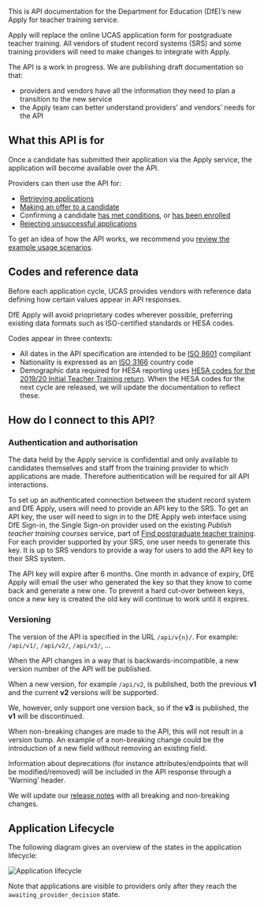 This is API documentation for the Department for Education (DfE)’s new Apply for teacher training service.

Apply will replace the online UCAS application form for postgraduate
teacher training. All vendors of student record systems (SRS) and some
training providers will need to make changes to integrate with Apply.

The API is a work in progress. We are publishing draft documentation so that:

- providers and vendors have all the information they need to plan a transition to the new service
- the Apply team can better understand providers’ and vendors’ needs for the API

## What this API is for

Once a candidate has submitted their application via the Apply service, the
application will become available over the API.

Providers can then use the API for:

- [Retrieving applications](/api-docs/reference/#get-applications)
- [Making an offer to a candidate](/api-docs/reference/#post-applications-application_id-offer)
- Confirming a candidate [has met conditions](/api-docs/reference/#post-applications-application_id-confirm-conditions-met), or [has been enrolled](/api-docs/reference/#post-applications-application_id-confirm-enrolment)
- [Rejecting unsuccessful applications](/api-docs/reference/#post-applications-application_id-reject)

To get an idea of how the API works, we recommend you [review the example usage scenarios](/usage-scenarios).

## Codes and reference data

Before each application cycle, UCAS provides vendors with reference data defining how certain values appear in API responses.

DfE Apply will avoid prioprietary codes wherever possible, preferring existing data formats such as ISO-certified standards or HESA codes.

Codes appear in three contexts:

- All dates in the API specification are intended to be [ISO 8601](https://www.iso.org/iso-8601-date-and-time-format.html) compliant
- Nationality is expressed as an [ISO 3166](https://www.iso.org/iso-3166-country-codes.html) country code
- Demographic data required for HESA reporting uses [HESA codes for the 2019/20 Initial Teacher Training return](https://www.hesa.ac.uk/collection/c19053/e/ittschms). When the HESA codes for the next cycle are released, we will update the documentation to reflect these.

## How do I connect to this API?

### Authentication and authorisation

The data held by the Apply service is confidential and only available
to candidates themselves and staff from the training provider to
which applications are made. Therefore authentication will be required
for all API interactions.

To set up an authenticated connection between the student record
system and DfE Apply, users will need to provide an API key to
the SRS. To get an API key, the user will need to sign in to the DfE
Apply web interface using DfE Sign-in, the Single Sign-on provider
used on the existing _Publish teacher training courses_ service, part
of [Find postgraduate teacher training](https://find-postgraduate-teacher-training.education.gov.uk). For each
provider supported by your SRS, one user needs to generate this
key. It is up to SRS vendors to provide a way for users to add the API
key to their SRS system.

The API key will expire after 6 months. One month in advance of
expiry, DfE Apply will email the user who generated the key so that
they know to come back and generate a new one. To prevent a hard
cut-over between keys, once a new key is created the old key will
continue to work until it expires.

### Versioning

The version of the API is specified in the URL `/api/v{n}/`. For example: `/api/v1/`, `/api/v2/`, `/api/v3/`, ...

When the API changes in a way that is backwards-incompatible, a new version number of the API will be published.

When a new version, for example `/api/v2`, is published, both the previous **v1** and the current **v2** versions will be supported.

We, however, only support one version back, so if the **v3** is published, the **v1** will be discontinued.

When non-breaking changes are made to the API, this will not result in a version bump. An example of a non-breaking change could be the introduction of a new field without removing an existing field.

Information about deprecations (for instance attributes/endpoints that will be modified/removed) will be included in the API response through a ‘Warning’ header.

We will update our [release notes](/api-docs/release-notes) with all breaking and non-breaking changes.

## Application Lifecycle

The following diagram gives an overview of the states in the application
lifecycle:

![Application lifecycle](/api_docs/states.png)

Note that applications are visible to providers only after they reach
the `awaiting_provider_decision` state.
